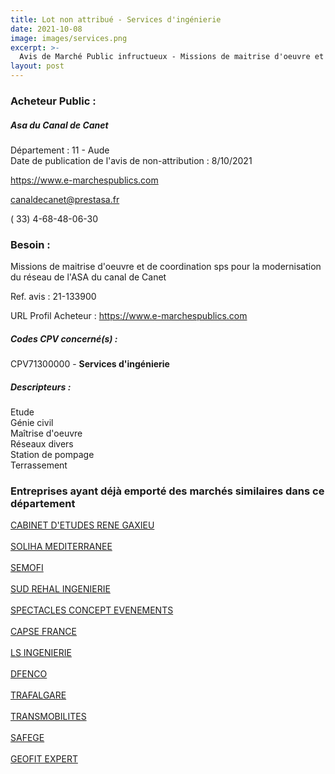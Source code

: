 ```yaml
---
title: Lot non attribué - Services d'ingénierie
date: 2021-10-08
image: images/services.png
excerpt: >-
  Avis de Marché Public infructueux - Missions de maitrise d'oeuvre et de coordination sps pour la modernisation du réseau de l'ASA du canal de Canet
layout: post
---
```


### Acheteur Public :
##### Asa du Canal de Canet
Département : 11 - Aude<br/>
Date de publication de l'avis de non-attribution : 8/10/2021


https://www.e-marchespublics.com

canaldecanet@prestasa.fr

( 33) 4-68-48-06-30
### Besoin :

Missions de maitrise d'oeuvre et de coordination sps pour la modernisation du réseau de l'ASA du canal de Canet

Ref. avis : 21-133900

URL Profil Acheteur : https://www.e-marchespublics.com

##### Codes CPV concerné(s) :
CPV71300000 - **Services d'ingénierie** <br/>

##### Descripteurs :
Etude <br/>
Génie civil <br/>
Maîtrise d'oeuvre <br/>
Réseaux divers <br/>
Station de pompage <br/>
Terrassement <br/>

### Entreprises ayant déjà emporté des marchés similaires dans ce département
<a href="/entreprise-545/siren-312411648">CABINET D'ETUDES RENE GAXIEU</a><br/><br/>
<a href="/entreprise-546/siren-323447474">SOLIHA MEDITERRANEE</a><br/><br/>
<a href="/entreprise-554/siren-391764156">SEMOFI</a><br/><br/>
<a href="/entreprise-558/siren-418376927">SUD REHAL INGENIERIE</a><br/><br/>
<a href="/entreprise-562/siren-444532915">SPECTACLES CONCEPT EVENEMENTS</a><br/><br/>
<a href="/entreprise-563/siren-477679369">CAPSE FRANCE</a><br/><br/>
<a href="/entreprise-566/siren-492881081">LS INGENIERIE</a><br/><br/>
<a href="/entreprise-570/siren-520974890">DFENCO</a><br/><br/>
<a href="/entreprise-570/siren-522372804">TRAFALGARE</a><br/><br/>
<a href="/entreprise-570/siren-523897825">TRANSMOBILITES</a><br/><br/>
<a href="/entreprise-572/siren-542021829">SAFEGE</a><br/><br/>
<a href="/entreprise-575/siren-785936592">GEOFIT EXPERT</a><br/><br/>
